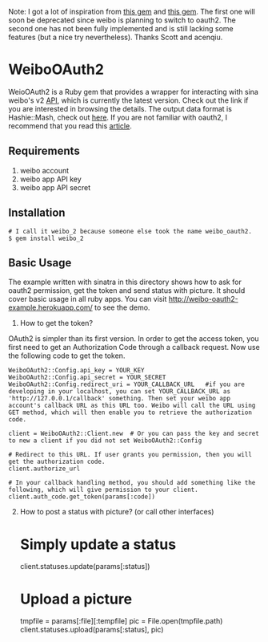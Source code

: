 Note: I got a lot of inspiration from [this gem](https://github.com/ballantyne/weibo) and [this gem](https://github.com/acenqiu/weibo2). The first one will soon be deprecated since weibo is planning to switch to oauth2. The second one has not been fully implemented and is still lacking some features (but a nice try nevertheless). Thanks Scott and acenqiu.

# WeiboOAuth2

WeioOAuth2 is a Ruby gem that provides a wrapper for interacting with sina weibo's v2 [API](http://open.weibo.com/wiki/API%E6%96%87%E6%A1%A3_V2), which is currently the latest version. Check out the link if you are interested in browsing the details. The output data format is Hashie::Mash, check out [here](https://github.com/intridea/hashie#mash). If you are not familiar with oauth2, I recommend that you read this [article](http://open.weibo.com/wiki/Oauth2).

## Requirements

1.  weibo account
2.  weibo app API key
3.  weibo app API secret

## Installation
        
    # I call it weibo_2 because someone else took the name weibo_oauth2.
    $ gem install weibo_2

## Basic Usage

The example written with sinatra in this directory shows how to ask for oauth2 permission, get the token and send status with picture. It should cover basic usage in all ruby apps. You can visit http://weibo-oauth2-example.herokuapp.com/ to see the demo.

1.  How to get the token?

OAuth2 is simpler than its first version. In order to get the access token, you first need to get an Authorization Code through a callback request. Now use the following code to get the token.

    WeiboOAuth2::Config.api_key = YOUR_KEY
    WeiboOAuth2::Config.api_secret = YOUR_SECRET
    WeiboOAuth2::Config.redirect_uri = YOUR_CALLBACK_URL   #if you are developing in your localhost, you can set YOUR_CALLBACK_URL as 'http://127.0.0.1/callback' something. Then set your weibo app account's callback URL as this URL too. Weibo will call the URL using GET method, which will then enable you to retrieve the authorization code.
    
    client = WeiboOAuth2::Client.new  # Or you can pass the key and secret to new a client if you did not set WeiboOAuth2::Config
    
    # Redirect to this URL. If user grants you permission, then you will get the authorization code.
    client.authorize_url
    
    # In your callback handling method, you should add something like the following, which will give permission to your client.
    client.auth_code.get_token(params[:code])
    
2. How to post a status with picture? (or call other interfaces)
  
    # Simply update a status
    client.statuses.update(params[:status])
    
    # Upload a picture
    tmpfile = params[:file][:tempfile]
    pic = File.open(tmpfile.path)
    client.statuses.upload(params[:status], pic)
    
    




